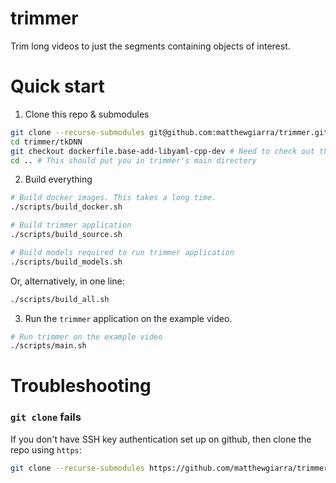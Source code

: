 

# trimmer
Trim long videos to just the segments containing objects of interest. 

# Quick start

1. Clone this repo & submodules
```bash
git clone --recurse-submodules git@github.com:matthewgiarra/trimmer.git # see Troubleshooting section if this fails.
cd trimmer/tkDNN
git checkout dockerfile.base-add-libyaml-cpp-dev # Need to check out this branch until parent repo fixes dockerfile
cd .. # This should put you in trimmer's main directory
```
2. Build everything
```Bash
# Build docker images. This takes a long time. 
./scripts/build_docker.sh

# Build trimmer application
./scripts/build_source.sh

# Build models required to run trimmer application
./scripts/build_models.sh

```

Or, alternatively, in one line:

```bash
./scripts/build_all.sh
```

3. Run the `trimmer` application on the example video.

```bash
# Run trimmer on the example video
./scripts/main.sh
```

# Troubleshooting
### `git clone` fails
If you don't have SSH key authentication set up on github, then clone the repo using `https`:

```bash
git clone --recurse-submodules https://github.com/matthewgiarra/trimmer.git
```
